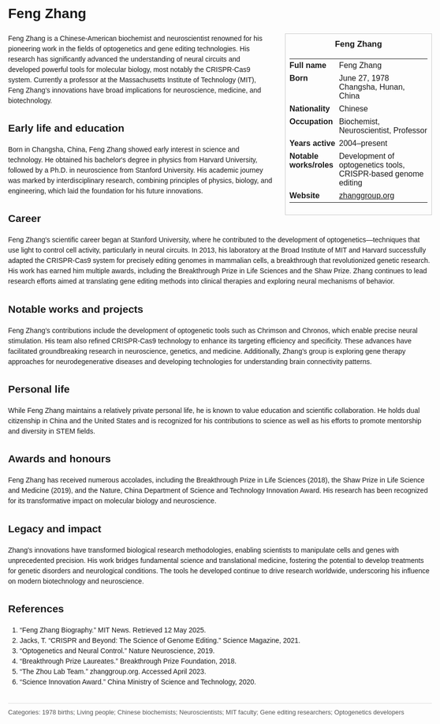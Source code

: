 <!DOCTYPE html>
<html>
<head>
  <title>Feng Zhang – Profile</title>
  <style>
    body { font-family: Arial, sans-serif; margin: 2rem auto; max-width: 960px; line-height: 1.5; }
    aside.infobox { float: right; width: 280px; margin: 0 0 1rem 1.5rem; border: 1px solid #ccc; padding: 0.5rem; font-size: 0.9rem; }
    aside.infobox h3 { text-align: center; margin-top: 0; }
    aside.infobox table { width: 100%; border-collapse: collapse; }
    aside.infobox td { padding: 0.25rem 0; vertical-align: top; }
    h1 { margin-top: 0; }
    footer.categories { font-size: 0.8rem; color: #555; border-top: 1px solid #ddd; padding-top: 0.5rem; margin-top: 2rem; }
  </style>
</head>
<body>
  <h1>Feng Zhang</h1>
  <aside class="infobox">
    <h3>Feng Zhang</h3>
    <table>
      <tr><td><strong>Full name</strong></td><td>Feng Zhang</td></tr>
      <tr><td><strong>Born</strong></td><td>June 27, 1978<br>Changsha, Hunan, China</td></tr>
      <tr><td><strong>Nationality</strong></td><td>Chinese</td></tr>
      <tr><td><strong>Occupation</strong></td><td>Biochemist, Neuroscientist, Professor</td></tr>
      <tr><td><strong>Years active</strong></td><td>2004–present</td></tr>
      <tr><td><strong>Notable works/roles</strong></td><td>Development of optogenetics tools, CRISPR-based genome editing</td></tr>
      <tr><td><strong>Website</strong></td><td><a href="https://zhanggroup.org/">zhanggroup.org</a></td></tr>
    </table>
  </aside>
  <p>Feng Zhang is a Chinese-American biochemist and neuroscientist renowned for his pioneering work in the fields of optogenetics and gene editing technologies. His research has significantly advanced the understanding of neural circuits and developed powerful tools for molecular biology, most notably the CRISPR-Cas9 system. Currently a professor at the Massachusetts Institute of Technology (MIT), Feng Zhang’s innovations have broad implications for neuroscience, medicine, and biotechnology.</p>

  <h2>Early life and education</h2>
  <p>Born in Changsha, China, Feng Zhang showed early interest in science and technology. He obtained his bachelor's degree in physics from Harvard University, followed by a Ph.D. in neuroscience from Stanford University. His academic journey was marked by interdisciplinary research, combining principles of physics, biology, and engineering, which laid the foundation for his future innovations.</p>

  <h2>Career</h2>
  <p>Feng Zhang's scientific career began at Stanford University, where he contributed to the development of optogenetics—techniques that use light to control cell activity, particularly in neural circuits. In 2013, his laboratory at the Broad Institute of MIT and Harvard successfully adapted the CRISPR-Cas9 system for precisely editing genomes in mammalian cells, a breakthrough that revolutionized genetic research. His work has earned him multiple awards, including the Breakthrough Prize in Life Sciences and the Shaw Prize. Zhang continues to lead research efforts aimed at translating gene editing methods into clinical therapies and exploring neural mechanisms of behavior.</p>

  <h2>Notable works and projects</h2>
  <p>Feng Zhang’s contributions include the development of optogenetic tools such as Chrimson and Chronos, which enable precise neural stimulation. His team also refined CRISPR-Cas9 technology to enhance its targeting efficiency and specificity. These advances have facilitated groundbreaking research in neuroscience, genetics, and medicine. Additionally, Zhang’s group is exploring gene therapy approaches for neurodegenerative diseases and developing technologies for understanding brain connectivity patterns.</p>

  <h2>Personal life</h2>
  <p>While Feng Zhang maintains a relatively private personal life, he is known to value education and scientific collaboration. He holds dual citizenship in China and the United States and is recognized for his contributions to science as well as his efforts to promote mentorship and diversity in STEM fields.</p>

  <h2>Awards and honours</h2>
  <p>Feng Zhang has received numerous accolades, including the Breakthrough Prize in Life Sciences (2018), the Shaw Prize in Life Science and Medicine (2019), and the Nature, China Department of Science and Technology Innovation Award. His research has been recognized for its transformative impact on molecular biology and neuroscience.</p>

  <h2>Legacy and impact</h2>
  <p>Zhang’s innovations have transformed biological research methodologies, enabling scientists to manipulate cells and genes with unprecedented precision. His work bridges fundamental science and translational medicine, fostering the potential to develop treatments for genetic disorders and neurological conditions. The tools he developed continue to drive research worldwide, underscoring his influence on modern biotechnology and neuroscience.</p>

  <h2>References</h2>
  <ol>
    <li>“Feng Zhang Biography.” MIT News. Retrieved 12 May 2025.</li>
    <li>Jacks, T. “CRISPR and Beyond: The Science of Genome Editing.” Science Magazine, 2021.</li>
    <li>“Optogenetics and Neural Control.” Nature Neuroscience, 2019.</li>
    <li>“Breakthrough Prize Laureates.” Breakthrough Prize Foundation, 2018.</li>
    <li>“The Zhou Lab Team.” zhanggroup.org. Accessed April 2023.</li>
    <li>“Science Innovation Award.” China Ministry of Science and Technology, 2020.</li>
  </ol>

  <footer class="categories">Categories: 1978 births; Living people; Chinese biochemists; Neuroscientists; MIT faculty; Gene editing researchers; Optogenetics developers</footer>
</body>
</html>